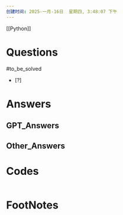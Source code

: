 ```yaml
---
创建时间: 2025-一月-16日  星期四, 3:48:07 下午
---
```

[[Python]]

# Questions
#to_be_solved 
- [?] 


# Answers

## GPT_Answers


## Other_Answers


# Codes

```python

```


# FootNotes

